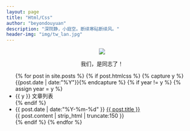 ```yaml
---
layout: page
title: "Html/Css"
author: "beyondouyuan"
description: "深院静，小庭空。断续寒砧断续风。"
header-img: "img/tw_lan.jpg"
---
```



<center>
    <p><img src="https://beyondouyuan.github.io/img/ouyuan.jpg" align="center"></p>
</center>


<center><p>我们，是同志了！</p></center>

<!-- 文章列表 -->
<ul class="listing">
{% for post in site.posts %}
  {% if post.htmlcss %}
  <!-- 时间轴标记 -->
  	{% capture y %}{{post.date | date:"%Y"}}{% endcapture %}
	  {% if year != y %}
	    {% assign year = y %}
	    <li class="listing-seperator list-item">{{ y }}  文章列表</li>
	  {% endif %}
	  <li class="listing-item">
	  <!-- 时间轴-标题 -->
	    <time datetime="{{ post.date | date:"%Y-%m-%d" }}">{{ post.date | date:"%Y-%m-%d" }}</time>
	    <a href="{{ post.url }}" title="{{ post.title }}">{{ post.title }}</a>
	  </li>
	  <!-- 内容预览 -->
	  <div class="post-content-preview content-box">
            {{ post.content | strip_html | truncate:150 }}
      </div>
  {% endif %}
{% endfor %}
</ul>